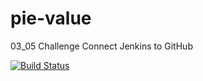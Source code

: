 # pie-value
03_05 Challenge Connect Jenkins to GitHub

[![Build Status](http://ec2-13-51-132-99.eu-north-1.compute.amazonaws.com/buildStatus/icon?job=pi-value)](http://ec2-13-51-132-99.eu-north-1.compute.amazonaws.com/job/pi-value/)
